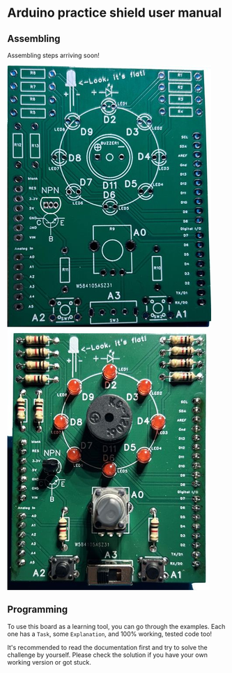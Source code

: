 # Arduino practice shield user manual

## Assembling

Assembling steps arriving soon!

![Solder practice board](../en/media/base_panel.jpg) ![Solder practice board](../en/media/panel_populated.jpg)

## Programming

To use this board as a learning tool, you can go through the examples. Each one has a `Task`, some `Explanation`, and 100% working, tested code too!

It's recommended to read the documentation first and try to solve the challenge by yourself. Please check the solution if you have your own working version or got stuck.